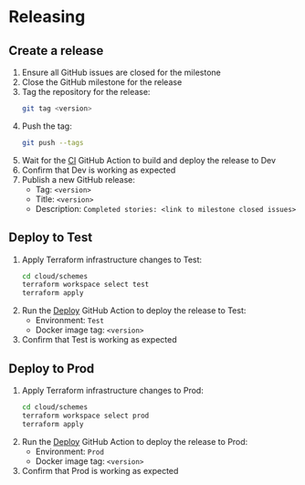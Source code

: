 # Releasing

## Create a release

1. Ensure all GitHub issues are closed for the milestone
1. Close the GitHub milestone for the release
1. Tag the repository for the release:
   ```bash
   git tag <version>
   ```
1. Push the tag:
   ```bash
   git push --tags
   ```
1. Wait for the [CI](https://github.com/acteng/update-your-capital-schemes/actions/workflows/ci.yml) GitHub Action to build and deploy the release to Dev
1. Confirm that Dev is working as expected
1. Publish a new GitHub release:
   * Tag: `<version>`
   * Title: `<version>`
   * Description: `Completed stories: <link to milestone closed issues>` 

## Deploy to Test

1. Apply Terraform infrastructure changes to Test:
   ```bash
   cd cloud/schemes
   terraform workspace select test
   terraform apply
   ```
1. Run the [Deploy](https://github.com/acteng/update-your-capital-schemes/actions/workflows/deploy.yml) GitHub Action to deploy the release to Test:
   * Environment: `Test`
   * Docker image tag: `<version>`
1. Confirm that Test is working as expected

## Deploy to Prod

1. Apply Terraform infrastructure changes to Prod:
   ```bash
   cd cloud/schemes
   terraform workspace select prod
   terraform apply
   ```
1. Run the [Deploy](https://github.com/acteng/update-your-capital-schemes/actions/workflows/deploy.yml) GitHub Action to deploy the release to Prod:
   * Environment: `Prod`
   * Docker image tag: `<version>`
1. Confirm that Prod is working as expected
